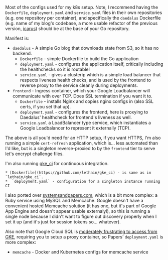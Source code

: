 
Most of the configs used for my k8s setup.
Note, I recommend having the `Dockerfile`, `deployment.yaml` and `service.yaml` files
in their own repositories (e.g. one repository per container), and specifically the
`daedalus` Dockerfile (e.g. name of my blog's codebase, a more usable refactor of the previous version,
[icarus](https://github.com/lethain/icarus)) should be at the base of your Go repository.

Manifest is:

* `daedalus` - A simple Go blog that downloads state from S3, so it has no backend.
    * `Dockerfile` - simple Dockerfile to build the Go application
    * `deployment.yaml` - configures the application itself, critically including the healthchecks so it is routable!
    * `service.yaml` - gives a clusterip which is a simple load balancer that respects liveness health checks,
        and is used by the frontend to reverse proxy to the service cleanly during deployments.
* `frontend` - Ingress container, which your Google Loadbalancer will communicate with over TCP. Does SSL termination if you want it to.
    * `Dockerfile` - installs Nginx and copies nginx configs in (also SSL certs, if you set that up).
    * `deployment.yaml` - configures the frontend, here is proxying to Daedalus' healthcheck for frontend's liveness as well.
    * `service.yaml` a LoadBalancer type service, which instantiates a Google Loadbalancer to represent it externally (TCP).


The above is all you'd need for an HTTP setup, if you want HTTPS, I'm also running a simple `cert-refresh` application,
which is... less automated than I'd like, but is a singleton reverse-proxied to by the `frontend` tier to serve let's encrypt
challenge files.




I'm also running [gke_ci](https://github.com/lethain/gke_ci) for continuous integration.

    * [Dockerfile](https://github.com/lethain/gke_ci) - is same as in `lethain/gke_ci`.
    *  `deployment.yaml` - configuration for a singleton instance running CI



I also ported over [systemsandpapers.com](https://systemsandpapers.com/), which is a bit more complex:
a Ruby service using MySQL and Memcache. Google doesn't have a convenient hosted Memcache solution
(it has one, but it's part of Google App Engine and doesn't appear usable externalyl), so this is running
a single node because I didn't want to figure out discovery properly when I set it up (and it's just for
session tokens so... whatever).

Also note that Google Cloud SQL is [moderately frustrating to access from GKE](https://cloud.google.com/sql/docs/mysql/connect-container-engine),
requiring you to setup a proxy container, so Papers' `deployment.yaml` is more complex:

* `memcache` - Docker and Kubernetes configs for memcache service